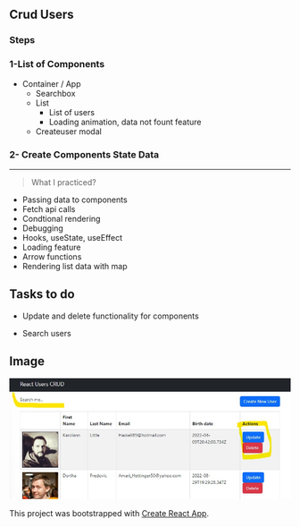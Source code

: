 ## Crud Users

### Steps

### 1-List of Components

- Container / App
  - Searchbox
  - List
    - List of users
    - Loading animation, data not fount feature
  * Createuser modal

### 2- Create Components State Data
-----------------------------------------------
> What I practiced?

- Passing data to components
- Fetch api calls
- Condtional rendering
- Debugging
- Hooks, useState, useEffect
- Loading feature
- Arrow functions
- Rendering list data with map

## Tasks to do

- Update and delete functionality for components

- Search users

## Image

![alt text](./public/asstes/images/crud.jpg "Tasks")

This project was bootstrapped with [Create React App](https://github.com/facebook/create-react-app).
